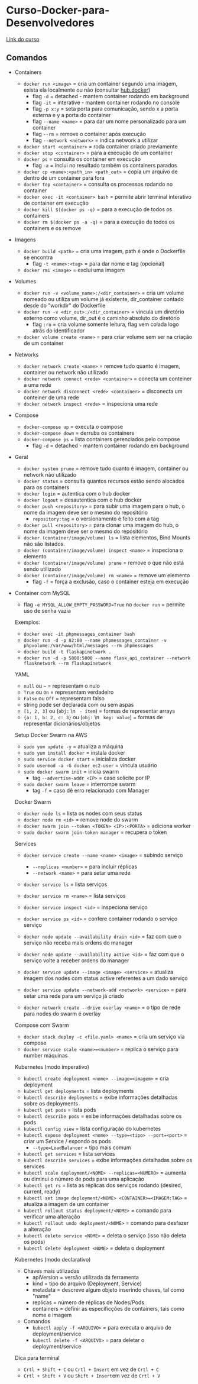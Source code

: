 # Curso-Docker-para-Desenvolvedores

[Link do curso](https://www.udemy.com/course/docker-para-desenvolvedores-com-docker-swarm-e-kubernetes/)

## Comandos

- Containers
  - `docker run <image>` = cria um container segundo uma imagem, exista ela localmente ou não (consultar [hub.docker](https://hub.docker.com/))
    - flag `-d` = detached - mantem container rodando em background
    - flag `-it` = interative - mantem container rodando no console
    - flag `-p x:y` = seta porta para comunicação, sendo x a porta externa e y a porta do container
    - flag `--name <name>` = para dar um nome personalizado para um container
    - flag `--rm` = remove o container após execução
    - flag `--network <network>` = indica network a utilizar
  - `docker start <container>` = roda container criado previamente
  - `docker stop <container>` = para a execução de um container
  - `docker ps` =  consulta os container em execução
    - flag `-a` = inclui no resultado também os containers parados
  - `docker cp <name>:<path_in> <path_out>` = copia um arquivo de dentro de um container para fora
  - `docker top <container>` = consulta os processos rodando no container
  - `docker exec -it <container> bash` = permite abrir terminal interativo de container em execução
  - `docker kill $(docker ps -q)` = para a execução de todos os containers
  - `docker rm $(docker ps -a -q)` = para a execução de todos os containers e os remove
- Imagens
  - `docker build <path>` = cria uma imagem, path é onde o Dockerfile se encontra
    - flag `-t <name>:<tag>` = para dar nome e tag (opcional) 
  - `docker rmi <image>` = exclui uma imagem
- Volumes
  - `docker run -v <volume_name>:/<dir_container>` = cria um volume nomeado ou utiliza um volume já existente, dir_container contado desde do "workdir" do Dockerfile
  - `docker run -v <dir_out>:/<dir_container>` = vincula um diretório externo como volume, dir_out é o caminho absoluto do diretório
    - flag `:ro` = cria volume somente leitura, flag vem colada logo atrás do identificador
  - `docker volume create <name>` = para criar volume sem ser na criação de um container
- Networks
  - `docker network create <name>` = remove tudo quanto é imagem, container ou network não utilizado
  - `docker network connect <rede> <container>` = conecta um conteiner a uma rede
  - `docker network disconnect <rede> <container>` = disconecta um conteiner de uma rede
  - `docker network inspect <rede>` = inspeciona uma rede
- Compose
  - `docker-compose up` = executa o compose
  - `docker-compose down` = derruba os containers
  - `docker-compose ps` = lista containers gerenciados pelo compose
    - flag `-d` = detached - mantem container rodando em background
- Geral
  - `docker system prune` = remove tudo quanto é imagem, container ou network não utilizado
  - `docker status` = consulta quantos recursos estão sendo alocados para os containers
  - `docker login` = autentica com o hub docker
  - `docker logout` = desautentica com o hub docker
  - `docker push <repository>` = para subir uma imagem para o hub, o nome da imagem deve ser o mesmo do repositório
    - `repository:tag` = o versionamento é feito com a tag
  - `docker pull <repository>` = para clonar uma imagem do hub, o nome da imagem deve ser o mesmo do repositório
  - `docker (container/image/volume) ls` = lista elementos, Bind Mounts não são listados.
  - `docker (container/image/volume) inspect <name>` = inspeciona o elemento
  - `docker (container/image/volume) prune` = remove o que não está sendo utilizado
  - `docker (container/image/volume) rm <name>` = remove um elemento
    - flag `-f` = força a exclusão, caso o container esteja em execução
- Container com MySQL
  - flag `-e MYSQL_ALLOW_EMPTY_PASSWORD=True` no `docker run` = permite uso de senha vazia

  Exemplos:
  - `docker exec -it phpmessages_container bash`
  - `docker run -d -p 82:80 --name phpmessages_container -v phpvolume:/var/www/html/messages --rm phpmessages`
  - `docker build -t flaskapinetwork .`
  - `docker run -d -p 5000:5000 --name flask_api_container --network flasknetwork --rm flaskapinetwork`

  YAML
  - `null` ou `~` = representam o nulo
  - `True` ou `On` = representam verdadeiro
  - `False` ou `Off` = representam falso
  - string pode ser declarada com ou sem aspas
  - `[1, 2, 3]` ou  (`obj:` \n ` - item`) = formas de representar arrays 
  - `{a: 1, b: 2, c: 3}` ou  (`obj:` \n ` key: value`) = formas de representar dicionários/objetos 

  Setup Docker Swarm na AWS
  - `sudo yum update -y` = atualiza a máquina
  - `sudo yum install docker` = instala docker
  - `sudo service docker start` = inicializa docker
  - `sudo usermod -a -G docker ec2-user` = vincula usuário
  - `sudo docker swarm init` =  inicia swarm
    - tag `--advertise-addr <IP>` =  caso solicite por IP
  - `sudo docker swarm leave` = interrompe swarm
    - tag `-f` = caso dê erro relacionado com Manager

  Docker Swarm
  - `docker node ls` = lista os nodes com seus status
  - `docker node rm <id>` = remove node do swarm
  - `docker swarm join --token <TOKEN> <IP>:<PORTA>` = adiciona worker
  - `sudo docker swarm join-token manager` = recupera o token

  Services
  - `docker service create --name <name> <image>` = subindo serviço
    - `--replicas <number>` = para incluir réplicas
    - `--network <name>` = para setar uma rede
  - `docker service ls` = lista serviços
  - `docker service rm <name>` = lista serviços
  - `docker service inspect <id>` = inspeciona serviço
  - `docker service ps <id>` = confere container rodando o serviço serviço
  - `docker node update --availability drain <id>` = faz com que o serviço não receba mais ordens do manager
  - `docker node update --availability active <id>` = faz com que o serviço volte a receber ordens do manager
  - `docker service update --image <image> <service>` = atualiza imagem dos nodes com status active referentes a um dado serviço
  - `docker service update --network-add <network> <service>` = para setar uma rede para um serviço já criado

  - `docker network create --drive overlay <name>` = o tipo de rede para nodes do swarm é overlay

  Compose com Swarm
  - `docker stack deploy -c <file.yaml> <name>` = cria um serviço via compose
  - `docker service scale <name>=<number>` = replica o serviço para number máquinas

  Kubernetes (modo imperativo)
  - `kubectl create deployment <nome> --image=<imagem>` = cria deployment
  - `kubectl get deployments` = lista deployments
  - `kubectl describe deployments` = exibe informações detalhadas sobre os deployments
  - `kubectl get pods` = lista pods
  - `kubectl describe pods` = exibe informações detalhadas sobre os pods
  - `kubectl config view` = lista configuração do kubernetes
  - `kubectl expose deployment <nome> --type=<tipo> --port=<port>` = criar um Service / expondo os pods
    - `--type=LoadBalancer` = tipo mais comum
  - `kubectl get services` = lista services
  - `kubectl describe services` = exibe informações detalhadas sobre os services
  - `kubectl scale deployment/<NOME> --replicas=<NUMERO>` = aumenta ou diminui o número de pods para uma aplicação
  - `kubectl get rs` = lista as réplicas dos serviços rodando (desired, current, ready)
  - `kubectl set image deployment/<NOME> <CONTAINER>=<IMAGEM:TAG>` = atualiza a imagem de um container 
  - `kubectl rollout status deployment/<NOME>` = comando para verificar uma alteração
  - `kubectl rollout undo deployment/<NOME>` = comando para desfazer a alteração
  - `kubectl delete service <NOME>` = deleta o serviço (isso não deleta os pods)
  - `kubectl delete deployment <NOME>` = deleta o deployment
  
  Kubernetes (modo declarativo)
  - Chaves mais utilizadas
    - apiVersion = versão utilizada da ferramenta
    - kind = tipo do arquivo (Deployment, Service)
    - metadata = descreve algum objeto inserindo chaves, tal como "name"
    - replicas = número de réplicas de Nodes/Pods
    - containers = definir as especificções de containers, tais como nome e imagem
  - Comandos
    - `kubectl apply -f <ARQUIVO>` = para executa o arquivo de deployment/service
    - `kubectl delete -f <ARQUIVO>` = para deletar o deployment/service


  Dica para terminal
  - `Crtl + Shift + C` ou `Crtl + Insert` em vez de `Crtl + C`
  - `Crtl + Shift + V` ou `Shift + Insert`em vez de `Crtl + V`

